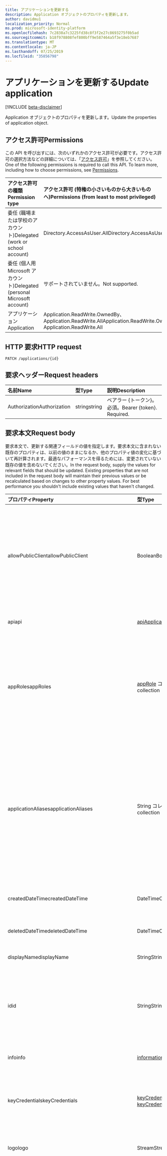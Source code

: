```yaml
---
title: アプリケーションを更新する
description: Application オブジェクトのプロパティを更新します。
author: davidmu1
localization_priority: Normal
ms.prod: microsoft-identity-platform
ms.openlocfilehash: 7c2838a7c3225fd38c8f3f2e27c8693275f0b5ad
ms.sourcegitcommit: b18f978808fef800bff9e587464a5f3e18eb7687
ms.translationtype: MT
ms.contentlocale: ja-JP
ms.lasthandoff: 07/25/2019
ms.locfileid: "35856798"
---
```

# <a name="update-application"></a><span data-ttu-id="e535c-103">アプリケーションを更新する</span><span class="sxs-lookup"><span data-stu-id="e535c-103">Update application</span></span>

[!INCLUDE [beta-disclaimer](../../includes/beta-disclaimer.md)]

<span data-ttu-id="e535c-104">Application オブジェクトのプロパティを更新します。</span><span class="sxs-lookup"><span data-stu-id="e535c-104">Update the properties of application object.</span></span>
## <a name="permissions"></a><span data-ttu-id="e535c-105">アクセス許可</span><span class="sxs-lookup"><span data-stu-id="e535c-105">Permissions</span></span>
<span data-ttu-id="e535c-p101">この API を呼び出すには、次のいずれかのアクセス許可が必要です。アクセス許可の選択方法などの詳細については、「[アクセス許可](/graph/permissions-reference)」を参照してください。</span><span class="sxs-lookup"><span data-stu-id="e535c-p101">One of the following permissions is required to call this API. To learn more, including how to choose permissions, see [Permissions](/graph/permissions-reference).</span></span>


|<span data-ttu-id="e535c-108">アクセス許可の種類</span><span class="sxs-lookup"><span data-stu-id="e535c-108">Permission type</span></span>      | <span data-ttu-id="e535c-109">アクセス許可 (特権の小さいものから大きいものへ)</span><span class="sxs-lookup"><span data-stu-id="e535c-109">Permissions (from least to most privileged)</span></span>              |
|:--------------------|:---------------------------------------------------------|
|<span data-ttu-id="e535c-110">委任 (職場または学校のアカウント)</span><span class="sxs-lookup"><span data-stu-id="e535c-110">Delegated (work or school account)</span></span> |  <span data-ttu-id="e535c-111">Directory.AccessAsUser.All</span><span class="sxs-lookup"><span data-stu-id="e535c-111">Directory.AccessAsUser.All</span></span>    |
|<span data-ttu-id="e535c-112">委任 (個人用 Microsoft アカウント)</span><span class="sxs-lookup"><span data-stu-id="e535c-112">Delegated (personal Microsoft account)</span></span> | <span data-ttu-id="e535c-113">サポートされていません。</span><span class="sxs-lookup"><span data-stu-id="e535c-113">Not supported.</span></span>    |
|<span data-ttu-id="e535c-114">アプリケーション</span><span class="sxs-lookup"><span data-stu-id="e535c-114">Application</span></span> | <span data-ttu-id="e535c-115">Application.ReadWrite.OwnedBy、Application.ReadWrite.All</span><span class="sxs-lookup"><span data-stu-id="e535c-115">Application.ReadWrite.OwnedBy, Application.ReadWrite.All</span></span> |

## <a name="http-request"></a><span data-ttu-id="e535c-116">HTTP 要求</span><span class="sxs-lookup"><span data-stu-id="e535c-116">HTTP request</span></span>
<!-- { "blockType": "ignored" } -->
```http
PATCH /applications/{id}
```
## <a name="request-headers"></a><span data-ttu-id="e535c-117">要求ヘッダー</span><span class="sxs-lookup"><span data-stu-id="e535c-117">Request headers</span></span>
| <span data-ttu-id="e535c-118">名前</span><span class="sxs-lookup"><span data-stu-id="e535c-118">Name</span></span>       | <span data-ttu-id="e535c-119">型</span><span class="sxs-lookup"><span data-stu-id="e535c-119">Type</span></span> | <span data-ttu-id="e535c-120">説明</span><span class="sxs-lookup"><span data-stu-id="e535c-120">Description</span></span>|
|:-----------|:------|:----------|
| <span data-ttu-id="e535c-121">Authorization</span><span class="sxs-lookup"><span data-stu-id="e535c-121">Authorization</span></span>  | <span data-ttu-id="e535c-122">string</span><span class="sxs-lookup"><span data-stu-id="e535c-122">string</span></span>  | <span data-ttu-id="e535c-p102">ベアラー {トークン}。必須。</span><span class="sxs-lookup"><span data-stu-id="e535c-p102">Bearer {token}. Required.</span></span>  |

## <a name="request-body"></a><span data-ttu-id="e535c-125">要求本文</span><span class="sxs-lookup"><span data-stu-id="e535c-125">Request body</span></span>
<span data-ttu-id="e535c-p103">要求本文で、更新する関連フィールドの値を指定します。要求本文に含まれない既存のプロパティは、以前の値のままになるか、他のプロパティ値の変化に基づいて再計算されます。最適なパフォーマンスを得るためには、変更されていない既存の値を含めないでください。</span><span class="sxs-lookup"><span data-stu-id="e535c-p103">In the request body, supply the values for relevant fields that should be updated. Existing properties that are not included in the request body will maintain their previous values or be recalculated based on changes to other property values. For best performance you shouldn't include existing values that haven't changed.</span></span>

| <span data-ttu-id="e535c-129">プロパティ</span><span class="sxs-lookup"><span data-stu-id="e535c-129">Property</span></span>     | <span data-ttu-id="e535c-130">型</span><span class="sxs-lookup"><span data-stu-id="e535c-130">Type</span></span>   |<span data-ttu-id="e535c-131">説明</span><span class="sxs-lookup"><span data-stu-id="e535c-131">Description</span></span>|
|:---------------|:--------|:----------|
|<span data-ttu-id="e535c-132">allowPublicClient</span><span class="sxs-lookup"><span data-stu-id="e535c-132">allowPublicClient</span></span>|<span data-ttu-id="e535c-133">Boolean</span><span class="sxs-lookup"><span data-stu-id="e535c-133">Boolean</span></span>| <span data-ttu-id="e535c-134">アプリケーションがパブリッククライアントとして動作するかどうかを指定します。</span><span class="sxs-lookup"><span data-stu-id="e535c-134">Specifies if the application can act as a public client.</span></span> <span data-ttu-id="e535c-135">たとえば、モバイルデバイスで実行中のアプリケーションがインストールされている場合です。</span><span class="sxs-lookup"><span data-stu-id="e535c-135">For example,  an installed application running on a mobile device.</span></span> <span data-ttu-id="e535c-136">既定値は *false* です。</span><span class="sxs-lookup"><span data-stu-id="e535c-136">Default value is *false*.</span></span> |
|<span data-ttu-id="e535c-137">api</span><span class="sxs-lookup"><span data-stu-id="e535c-137">api</span></span>|[<span data-ttu-id="e535c-138">apiApplication</span><span class="sxs-lookup"><span data-stu-id="e535c-138">apiApplication</span></span>](../resources/apiapplication.md)| <span data-ttu-id="e535c-139">API アプリケーションの設定を指定します。</span><span class="sxs-lookup"><span data-stu-id="e535c-139">Specifies settings for an API application.</span></span> |
|<span data-ttu-id="e535c-140">appRoles</span><span class="sxs-lookup"><span data-stu-id="e535c-140">appRoles</span></span>|<span data-ttu-id="e535c-141">[appRole](../resources/approle.md) コレクション</span><span class="sxs-lookup"><span data-stu-id="e535c-141">[appRole](../resources/approle.md) collection</span></span>|<span data-ttu-id="e535c-142">アプリケーションで宣言できるアプリケーション ロールのコレクションです。</span><span class="sxs-lookup"><span data-stu-id="e535c-142">The collection of application roles that an application may declare.</span></span> <span data-ttu-id="e535c-143">これらのロールは、ユーザー、グループ、サービス プリンシパルなどに割り当てることができます。</span><span class="sxs-lookup"><span data-stu-id="e535c-143">These roles can be assigned to users, groups, or service principals.</span></span> <span data-ttu-id="e535c-144">null 許容ではありません。</span><span class="sxs-lookup"><span data-stu-id="e535c-144">Not nullable.</span></span>|
|<span data-ttu-id="e535c-145">applicationAliases</span><span class="sxs-lookup"><span data-stu-id="e535c-145">applicationAliases</span></span>|<span data-ttu-id="e535c-146">String コレクション</span><span class="sxs-lookup"><span data-stu-id="e535c-146">String collection</span></span>| <span data-ttu-id="e535c-147">アプリケーションを識別する URI です。</span><span class="sxs-lookup"><span data-stu-id="e535c-147">The URIs that identify the application.</span></span> <span data-ttu-id="e535c-148">詳細については、「[Azure Active Directory のアプリケーション オブジェクトとサービス プリンシパル オブジェクト](https://azure.microsoft.com/documentation/articles/active-directory-application-objects/)」を参照してください。</span><span class="sxs-lookup"><span data-stu-id="e535c-148">For more information see, [Application Objects and Service Principal Objects](https://azure.microsoft.com/documentation/articles/active-directory-application-objects/).</span></span> <span data-ttu-id="e535c-149">複数値プロパティのフィルター式には *any* 演算子が必要です。</span><span class="sxs-lookup"><span data-stu-id="e535c-149">The *any* operator is required for filter expressions on multi-valued properties.</span></span> <span data-ttu-id="e535c-150">null 許容ではありません。</span><span class="sxs-lookup"><span data-stu-id="e535c-150">Not nullable.</span></span> |
|<span data-ttu-id="e535c-151">createdDateTime</span><span class="sxs-lookup"><span data-stu-id="e535c-151">createdDateTime</span></span>|<span data-ttu-id="e535c-152">DateTimeOffset</span><span class="sxs-lookup"><span data-stu-id="e535c-152">DateTimeOffset</span></span>| <span data-ttu-id="e535c-153">アプリケーションが登録された日付と時刻です。</span><span class="sxs-lookup"><span data-stu-id="e535c-153">The date and time the application was registered.</span></span> |
|<span data-ttu-id="e535c-154">deletedDateTime</span><span class="sxs-lookup"><span data-stu-id="e535c-154">deletedDateTime</span></span>|<span data-ttu-id="e535c-155">DateTimeOffset</span><span class="sxs-lookup"><span data-stu-id="e535c-155">DateTimeOffset</span></span>| <span data-ttu-id="e535c-156">アプリケーションが削除された日付と時刻です。</span><span class="sxs-lookup"><span data-stu-id="e535c-156">The date and time the application was deleted.</span></span> |
|<span data-ttu-id="e535c-157">displayName</span><span class="sxs-lookup"><span data-stu-id="e535c-157">displayName</span></span>|<span data-ttu-id="e535c-158">String</span><span class="sxs-lookup"><span data-stu-id="e535c-158">String</span></span>|<span data-ttu-id="e535c-159">アプリケーションの表示名。</span><span class="sxs-lookup"><span data-stu-id="e535c-159">The display name for the application.</span></span> |
|<span data-ttu-id="e535c-160">id</span><span class="sxs-lookup"><span data-stu-id="e535c-160">id</span></span>|<span data-ttu-id="e535c-161">String</span><span class="sxs-lookup"><span data-stu-id="e535c-161">String</span></span>|<span data-ttu-id="e535c-162">アプリケーションの一意の識別子です。</span><span class="sxs-lookup"><span data-stu-id="e535c-162">The unique identifier for the application.</span></span> <span data-ttu-id="e535c-163">[directoryObject](../resources/directoryobject.md) から継承されます。</span><span class="sxs-lookup"><span data-stu-id="e535c-163">Inherited from [directoryObject](../resources/directoryobject.md).</span></span> <span data-ttu-id="e535c-164">キー。</span><span class="sxs-lookup"><span data-stu-id="e535c-164">Key.</span></span> <span data-ttu-id="e535c-165">null 許容ではありません。</span><span class="sxs-lookup"><span data-stu-id="e535c-165">Not nullable.</span></span> <span data-ttu-id="e535c-166">読み取り専用です。</span><span class="sxs-lookup"><span data-stu-id="e535c-166">Read-only.</span></span> |
|<span data-ttu-id="e535c-167">info</span><span class="sxs-lookup"><span data-stu-id="e535c-167">info</span></span>|[<span data-ttu-id="e535c-168">informationalUrl</span><span class="sxs-lookup"><span data-stu-id="e535c-168">informationalUrl</span></span>](../resources/informationalurl.md)| <span data-ttu-id="e535c-169">アプリケーションの基本的なプロファイル情報です。</span><span class="sxs-lookup"><span data-stu-id="e535c-169">Basic profile information of the application.</span></span> | <span data-ttu-id="e535c-170">デスクトップやモバイル デバイスなど、インストールされているクライアントの設定を指定します。</span><span class="sxs-lookup"><span data-stu-id="e535c-170">Specifies settings for installed clients such as desktop or mobile devices.</span></span> |
|<span data-ttu-id="e535c-171">keyCredentials</span><span class="sxs-lookup"><span data-stu-id="e535c-171">keyCredentials</span></span>|<span data-ttu-id="e535c-172">[keyCredential](../resources/keycredential.md) コレクション</span><span class="sxs-lookup"><span data-stu-id="e535c-172">[keyCredential](../resources/keycredential.md) collection</span></span>|<span data-ttu-id="e535c-173">アプリケーションに関連付けられているキー資格情報のコレクションです。null 許容型ではありません。</span><span class="sxs-lookup"><span data-stu-id="e535c-173">The collection of key credentials associated with the application Not nullable.</span></span> |
|<span data-ttu-id="e535c-174">logo</span><span class="sxs-lookup"><span data-stu-id="e535c-174">logo</span></span>|<span data-ttu-id="e535c-175">Stream</span><span class="sxs-lookup"><span data-stu-id="e535c-175">Stream</span></span>|<span data-ttu-id="e535c-176">アプリケーションのメイン ロゴです。</span><span class="sxs-lookup"><span data-stu-id="e535c-176">The main logo for the application.</span></span> <span data-ttu-id="e535c-177">null 許容ではありません。</span><span class="sxs-lookup"><span data-stu-id="e535c-177">Not nullable.</span></span> |
|<span data-ttu-id="e535c-178">orgRestrictions</span><span class="sxs-lookup"><span data-stu-id="e535c-178">orgRestrictions</span></span>|<span data-ttu-id="e535c-179">String コレクション</span><span class="sxs-lookup"><span data-stu-id="e535c-179">String collection</span></span>| <span data-ttu-id="e535c-180">アプリケーションが制限されている組織の整理された Ds。</span><span class="sxs-lookup"><span data-stu-id="e535c-180">The organizational tenantIds to which the application is restricted.</span></span>  <span data-ttu-id="e535c-181">コレクションが空の場合、アプリケーションはマルチテナント (制限なし) です。</span><span class="sxs-lookup"><span data-stu-id="e535c-181">If the collection is empty, the application is multi-tenant (not restricted).</span></span> <span data-ttu-id="e535c-182">コレクションに保持されている Ds がある場合、アプリケーションはコレクション内の整理された Ds に制限されます。</span><span class="sxs-lookup"><span data-stu-id="e535c-182">If the collection contains tenantIds, the application is restricted to the organizational tenantIds in the collection.</span></span> <span data-ttu-id="e535c-183">アプリケーションが登録されている tenantId を指定せずに他のテナントを指定すると、アプリケーション自体の tenantId が間接的に含まれていることを意味します。</span><span class="sxs-lookup"><span data-stu-id="e535c-183">Specifying other tenants but not the tenantId where the application is registered implies that the application's own tenantId is indirectly included.</span></span> |
|<span data-ttu-id="e535c-184">passwordCredentials</span><span class="sxs-lookup"><span data-stu-id="e535c-184">passwordCredentials</span></span>|<span data-ttu-id="e535c-185">[passwordCredential](../resources/passwordcredential.md) コレクション</span><span class="sxs-lookup"><span data-stu-id="e535c-185">[passwordCredential](../resources/passwordcredential.md) collection</span></span>|<span data-ttu-id="e535c-186">アプリケーションに関連付けられているパスワード資格情報のコレクションです。</span><span class="sxs-lookup"><span data-stu-id="e535c-186">The collection of password credentials associated with the application.</span></span> <span data-ttu-id="e535c-187">null 許容型ではありません。</span><span class="sxs-lookup"><span data-stu-id="e535c-187">Not nullable.</span></span>|
|<span data-ttu-id="e535c-188">preAuthorizedApplications</span><span class="sxs-lookup"><span data-stu-id="e535c-188">preAuthorizedApplications</span></span>|<span data-ttu-id="e535c-189">[Preauthorizedapplication](../resources/preauthorizedapplication.md)コレクション</span><span class="sxs-lookup"><span data-stu-id="e535c-189">[preAuthorizedApplication](../resources/preauthorizedapplication.md) collection</span></span>| <span data-ttu-id="e535c-190">アプリケーションおよび暗黙的同意の要求されたアクセス許可を一覧表示します。</span><span class="sxs-lookup"><span data-stu-id="e535c-190">Lists applications and requested permissions for implicit consent.</span></span> <span data-ttu-id="e535c-191">管理者はアプリケーションに同意を得る必要があります。</span><span class="sxs-lookup"><span data-stu-id="e535c-191">Requires an admin to have provided consent to the application.</span></span> <span data-ttu-id="e535c-192">preAuthorizedApplications では、ユーザーが要求されたアクセス許可に同意する必要はありません。</span><span class="sxs-lookup"><span data-stu-id="e535c-192">preAuthorizedApplications do not require the user to consent to the requested permissions.</span></span> <span data-ttu-id="e535c-193">PreAuthorizedApplications にリストされているアクセス許可は、ユーザーの同意を必要としません。</span><span class="sxs-lookup"><span data-stu-id="e535c-193">Permissions listed in preAuthorizedApplications do not require user consent.</span></span> <span data-ttu-id="e535c-194">ただし、preAuthorizedApplications に表示されていない追加の要求されたアクセス許可には、ユーザーの同意が必要です。</span><span class="sxs-lookup"><span data-stu-id="e535c-194">However, any additional requested permissions not listed in preAuthorizedApplications require user consent.</span></span> |
|<span data-ttu-id="e535c-195">requiredResourceAccess</span><span class="sxs-lookup"><span data-stu-id="e535c-195">requiredResourceAccess</span></span>|<span data-ttu-id="e535c-196">[requiredResourceAccess](../resources/requiredresourceaccess.md) コレクション</span><span class="sxs-lookup"><span data-stu-id="e535c-196">[requiredResourceAccess](../resources/requiredresourceaccess.md) collection</span></span>|<span data-ttu-id="e535c-197">このアプリケーションがアクセスする必要があるリソース、およびそのリソースで必要な OAuth アクセス許可の範囲とアプリケーション ロールのセットを指定します。</span><span class="sxs-lookup"><span data-stu-id="e535c-197">Specifies resources that this application requires access to and the set of OAuth permission scopes and application roles that it needs under each of those resources.</span></span> <span data-ttu-id="e535c-198">必要なリソースへのアクセスに対するこの事前構成によって、同意エクスペリエンスが促進されます。</span><span class="sxs-lookup"><span data-stu-id="e535c-198">This pre-configuration of required resource access drives the consent experience.</span></span> <span data-ttu-id="e535c-199">null 許容型ではありません。</span><span class="sxs-lookup"><span data-stu-id="e535c-199">Not nullable.</span></span>|
|<span data-ttu-id="e535c-200">tags</span><span class="sxs-lookup"><span data-stu-id="e535c-200">tags</span></span>|<span data-ttu-id="e535c-201">String コレクション</span><span class="sxs-lookup"><span data-stu-id="e535c-201">String collection</span></span>| <span data-ttu-id="e535c-202">アプリケーションを分類および識別するために使用できるカスタム文字列です。</span><span class="sxs-lookup"><span data-stu-id="e535c-202">Custom strings that can be used to categorize and identify the application.</span></span> |
|<span data-ttu-id="e535c-203">Web</span><span class="sxs-lookup"><span data-stu-id="e535c-203">web</span></span>|[<span data-ttu-id="e535c-204">webApplication</span><span class="sxs-lookup"><span data-stu-id="e535c-204">webApplication</span></span>](../resources/webapplication.md)| <span data-ttu-id="e535c-205">Web アプリケーションの設定を指定します。</span><span class="sxs-lookup"><span data-stu-id="e535c-205">Specifies settings for a web application.</span></span> |

## <a name="response"></a><span data-ttu-id="e535c-206">応答</span><span class="sxs-lookup"><span data-stu-id="e535c-206">Response</span></span>

<span data-ttu-id="e535c-207">成功した場合、このメソッド`204 No Content`は応答コードを返し、応答本文では何も返しません。</span><span class="sxs-lookup"><span data-stu-id="e535c-207">If successful, this method returns a `204 No Content` response code and does not return anything in the response body.</span></span>
## <a name="example"></a><span data-ttu-id="e535c-208">例</span><span class="sxs-lookup"><span data-stu-id="e535c-208">Example</span></span>
##### <a name="request"></a><span data-ttu-id="e535c-209">要求</span><span class="sxs-lookup"><span data-stu-id="e535c-209">Request</span></span>
<span data-ttu-id="e535c-210">以下は、要求の例です。</span><span class="sxs-lookup"><span data-stu-id="e535c-210">Here is an example of the request.</span></span>

# <a name="httptabhttp"></a>[<span data-ttu-id="e535c-211">プロトコル</span><span class="sxs-lookup"><span data-stu-id="e535c-211">HTTP</span></span>](#tab/http)
<!-- {
  "blockType": "request",
  "name": "update_application"
}-->
```http
PATCH https://graph.microsoft.com/beta/applications/{id}
Content-type: application/json
Content-length: 72

{
  "allowPublicClient": false,
  "displayName": "New display name"
}
```
# <a name="ctabcsharp"></a>[<span data-ttu-id="e535c-212">C#</span><span class="sxs-lookup"><span data-stu-id="e535c-212">C#</span></span>](#tab/csharp)
[!INCLUDE [sample-code](../includes/snippets/csharp/update-application-csharp-snippets.md)]
[!INCLUDE [sdk-documentation](../includes/snippets/snippets-sdk-documentation-link.md)]

# <a name="javascripttabjavascript"></a>[<span data-ttu-id="e535c-213">Javascript</span><span class="sxs-lookup"><span data-stu-id="e535c-213">Javascript</span></span>](#tab/javascript)
[!INCLUDE [sample-code](../includes/snippets/javascript/update-application-javascript-snippets.md)]
[!INCLUDE [sdk-documentation](../includes/snippets/snippets-sdk-documentation-link.md)]

# <a name="objective-ctabobjc"></a>[<span data-ttu-id="e535c-214">目的-C</span><span class="sxs-lookup"><span data-stu-id="e535c-214">Objective-C</span></span>](#tab/objc)
[!INCLUDE [sample-code](../includes/snippets/objc/update-application-objc-snippets.md)]
[!INCLUDE [sdk-documentation](../includes/snippets/snippets-sdk-documentation-link.md)]

# <a name="javatabjava"></a>[<span data-ttu-id="e535c-215">Java</span><span class="sxs-lookup"><span data-stu-id="e535c-215">Java</span></span>](#tab/java)
[!INCLUDE [sample-code](../includes/snippets/java/update-application-java-snippets.md)]
[!INCLUDE [sdk-documentation](../includes/snippets/snippets-sdk-documentation-link.md)]

---

##### <a name="response"></a><span data-ttu-id="e535c-216">応答</span><span class="sxs-lookup"><span data-stu-id="e535c-216">Response</span></span>
<span data-ttu-id="e535c-217">注: 簡潔にするために、ここに示す応答オブジェクトは切り詰められている場合があります。</span><span class="sxs-lookup"><span data-stu-id="e535c-217">Note: The response object shown here may be truncated for brevity.</span></span> 
<!-- {
  "blockType": "response",
  "truncated": true,
  "@odata.type": "microsoft.graph.application"
} -->
```http
HTTP/1.1 204 No Content
```

<!-- uuid: 8fcb5dbc-d5aa-4681-8e31-b001d5168d79
2015-10-25 14:57:30 UTC -->
<!--
{
  "type": "#page.annotation",
  "description": "Update application",
  "keywords": "",
  "section": "documentation",
  "tocPath": "",
  "suppressions": [
  ]
}
-->
